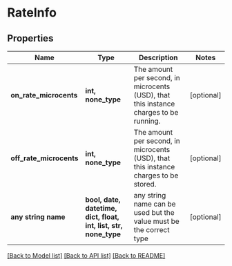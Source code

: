 # RateInfo



## Properties
Name | Type | Description | Notes
------------ | ------------- | ------------- | -------------
**on_rate_microcents** | **int, none_type** | The amount per second, in microcents (USD), that this instance charges to be running. | [optional] 
**off_rate_microcents** | **int, none_type** | The amount per second, in microcents (USD), that this instance charges to be stored. | [optional] 
**any string name** | **bool, date, datetime, dict, float, int, list, str, none_type** | any string name can be used but the value must be the correct type | [optional]

[[Back to Model list]](../README.md#documentation-for-models) [[Back to API list]](../README.md#documentation-for-api-endpoints) [[Back to README]](../README.md)



